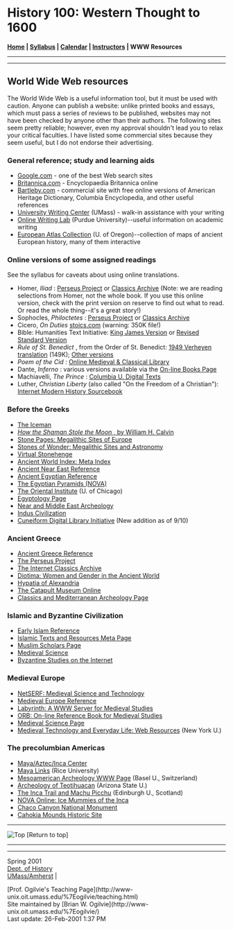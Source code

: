 # History 100: Western Thought to 1600

**[Home](index.html) | [Syllabus](syllabus.html) | [Calendar](calendar.html) |
[Instructors](instructors.html) | WWW Resources**

* * *  
  
---  
  
##  World Wide Web resources

The World Wide Web is a useful information tool, but it must be used with
caution. Anyone can publish a website: unlike printed books and essays, which
must pass a series of reviews to be published, websites may not have been
checked by anyone other than their authors. The following sites seem pretty
reliable; however, even my approval shouldn't lead you to relax your critical
faculties. I have listed some commercial sites because they seem useful, but I
do not endorse their advertising.

### General reference; study and learning aids

  * [Google.com](http://www.google.com) \- one of the best Web search sites
  * [Britannica.com](http://www.britannica.com) \- Encyclopaedia Britannica online
  * [Bartleby.com](http://www.bartleby.com) \- commercial site with free online versions of American Heritage Dictionary, Columbia Encyclopedia, and other useful references
  * [University Writing Center](http://www-unix.oit.umass.edu/~writprog/writcen/index.htm) (UMass) - walk-in assistance with your writing
  * [Online Writing Lab](http://owl.english.purdue.edu) (Purdue University)--useful information on academic writing
  * [European Atlas Collection](http://www.uoregon.edu/%7Eatlas/europe/maps.html) (U. of Oregon)--collection of maps of ancient European history, many of them interactive

### Online versions of some assigned readings

See the syllabus for caveats about using online translations.

  * Homer, _Iliad_ : [Perseus Project](http://www.perseus.tufts.edu/cgi-bin/ptext?doc=Perseus%3Atext%3A1999.01.0134) or [Classics Archive](http://classics.mit.edu/Homer/iliad.html) (Note: we are reading selections from Homer, not the whole book. If you use this online version, check with the print version on reserve to find out what to read. Or read the whole thing--it's a great story!)
  * Sophocles, _Philoctetes_ : [Perseus Project](http://www.perseus.tufts.edu/cgi-bin/ptext?doc=Perseus%3Atext%3A1999.01.0194) or [Classics Archive](http://classics.mit.edu/Sophocles/philoct.html)
  * Cicero, _On Duties_ [stoics.com](http://www.stoics.com/cicero_book.html) (warning: 350K file!)
  * Bible: Humanities Text Initiative: [King James Version](http://www.hti.umich.edu/k/kjv/) or [Revised Standard Version](http://www.hti.umich.edu/r/rsv/)
  * _Rule of St. Benedict_ , from the Order of St. Benedict: [1949 Verheyen translation](http://www.benedictine.edu/abbey/site2/rule.html) (149K); [Other versions](http://www.osb.org/rb/)
  * _Poem of the Cid_ : [Online Medieval & Classical Library](http://sunsite.berkeley.edu/OMACL/Cid/)
  * Dante, _Inferno_ : various versions available via the [On-line Books Page](http://digital.library.upenn.edu/webbin/book/search?author=dante&amode=words)
  * Machiavelli, _The Prince_ : [Columbia U. Digital Texts](http://www.ilt.columbia.edu/Projects/digitexts/machiavelli/the_prince/title.html)
  * Luther, _Christian Liberty_ (also called "On the Freedom of a Christian"): [Internet Modern History Sourcebook](http://www.fordham.edu/halsall/mod/luther-freedomchristian.html)

###  Before the Greeks

  * [The Iceman](http://dm2.uibk.ai.at/c/c5/c504/iceman_en.html)
  * [_How the Shaman Stole the Moon_ , by William H. Calvin](http://faculty.washington.edu/wcalvin/bk6/index.htm)
  * [Stone Pages: Megalithic Sites of Europe](http://utenti.micronet.it/dmeozzi)
  * [Stones of Wonder: Megalithic Sites and Astronomy](http://www.geocities.com/SoHo/2621/stones1.htm)
  * [Virtual Stonehenge](http://avebury.arch.soton.ac.uk/LocalStuff/Stonehenge/index.html)
  * [Ancient World Index: Meta Index](http://www.julen.net/ancient/)
  * [Ancient Near East Reference](http://eawc.evansville.edu/nepage.htm)
  * [Ancient Egyptian Reference](http://eawc.evansville.edu/egpage.htm)
  * [The Egyptian Pyramids (NOVA)](http://www.pbs.org/wgbh/nova/pyramid/)
  * [The Oriental Institute](http://www-oi.uchicago.edu/OI/default.html) (U. of Chicago)
  * [Egyptology Page](http://www.newton.cam.ac.uk/egypt/)
  * [Near and Middle East Archeology](http://www.cyberpursuits.com/archeo/ne-arch.asp)
  * [Indus Civilization](http://www.harappa.com/har/har0.html)
  * [Cuneiform Digital Library Initiative](http://www.cdli.ucla.edu/index.html) (New addition as of 9/10)

### Ancient Greece

  * [Ancient Greece Reference](http://eawc.evansville.edu/grpage.htm)
  * [The Perseus Project](http://www.perseus.tufts.edu/)
  * [The Internet Classics Archive](http://classics.mit.edu/)
  * [Diotima: Women and Gender in the Ancient World](http://www.uky.edu/ArtsSciences/Classics/gender.html)
  * [Hypatia of Alexandria](http://cosmopolis.com/people/hypatia.html)
  * [The Catapult Museum Online](http://www.nzp.com/02contents.html)
  * [Classics and Mediterranean Archeology Page](http://rome.classics.lsa.umich.edu/welcome.html)

### Islamic and Byzantine Civilization

  * [Early Islam Reference](http://eawc.evansville.edu/ispage.htm)
  * [Islamic Texts and Resources Meta Page](http://wings.buffalo.edu/sa/muslim/isl/isl.html)
  * [Muslim Scholars Page](http://www.oman_net.com/msp/main.htm)
  * [Medieval Science](http://www.mala.bc.ca/~mcneil/s2.htm)
  * [Byzantine Studies on the Internet](http://www.bway.net/~halsall/byzantium.html)

### Medieval Europe

  * [NetSERF: Medieval Science and Technology](http://www.netserf.org/Science_Technology/)
  * [Medieval Europe Reference](http://eawc.evansville.edu/mepage.htm)
  * [Labyrinth: A WWW Server for Medieval Studies](http://www.georgetown.edu/labyrinth/labyrinth-home.html)
  * [ORB: On-line Reference Book for Medieval Studies](http://orb.rhodes.edu/)
  * [Medieval Science Page](http://members.aol.com/mcnelis/medsci_index.html)
  * [Medieval Technology and Everyday Life: Web Resources](http://scholar.chem.nyu.edu/~medtech/medweb.html) (New York U.)

### The precolumbian Americas

  * [Maya/Aztec/Inca Center](http://www.realtime.net/maya/)
  * [Maya Links](http://www.ruf.rice.edu/~jchance/link.html) (Rice University)
  * [Mesoamerican Archeology WWW Page](http://copan.bioz.unibas.ch/meso.html) (Basel U., Switzerland)
  * [Archeology of Teotihuacan](http://archaeology.la.asu.edu/ARI_Web_2000/vm/mesoamerica/teo/index.htm) (Arizona State U.)
  * [The Inca Trail and Machu Picchu](http://www.tardis.ed.ac.uk/~angus/Gallery/Photos/SouthAmerica/Peru/IncaTrail.html) (Edinburgh U., Scotland)
  * [NOVA Online: Ice Mummies of the Inca](http://www.pbs.org/wgbh/nova/peru/)
  * [Chaco Canyon National Monument](http://www.chaco.com/park/index.html)
  * [Cahokia Mounds Historic Site](http://medicine.wustl.edu/~kellerk/cahokia.html)

  
  
---  
  
![Top](../resources/top_arrow.gif) [Return to top]

* * *  
  
---  
Spring 2001  
[Dept. of History](http://www.umass.edu/history/index.html)  
[UMass/Amherst](http://www.umass.edu/) |

[Prof. Ogilvie's Teaching Page](http://www-
unix.oit.umass.edu/%7Eogilvie/teaching.html)  
Site maintained by [Brian W. Ogilvie](http://www-
unix.oit.umass.edu/%7Eogilvie/)  
Last update: 26-Feb-2001 1:37 PM

